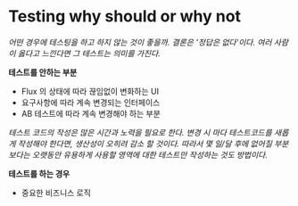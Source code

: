 # Testing why should or why not

_어떤 경우에 테스팅을 하고 하지 않는 것이 좋을까. 결론은 '정답은 없다'이다. 여러 사람이 옳다고 느낀다면 그 테스트는 의미를 가진다._

**테스트를 안하는 부분**

* Flux 의 상태에 따라 끊임없이 변화하는 UI
* 요구사항에 따라 계속 변경되는 인터페이스
* AB 테스트에 따라 계속 변경해야 하는 부분

_테스트 코드의 작성은 많은 시간과 노력을 필요로 한다. 변경 시 마다 테스트코드를 새롭게 작성해야 한다면, 생산성이 오히려 감소 할 것이다. 따라서 몇 일/달 후에 없어질 부분 보다는 오랫동안 유용하게 사용할 영역에 대한 테스트만 작성하는 것도 방법이다._

**테스트를 하는 경우**

* 중요한 비즈니스 로직

